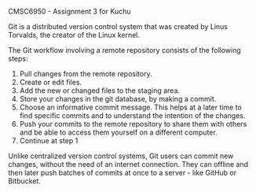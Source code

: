 CMSC6950 - Assignment 3 for Kuchu

Git is a distributed version control system that was created by
Linus Torvalds, the creator of the Linux kernel. 

The Git workflow involving a remote repository consists of the following steps:

1. Pull changes from the remote repository.
2. Create or edit files.
3. Add the new or changed files to the staging area.
4. Store your changes in the git database, by making a commit.
5. Choose an informative commit message. This helps at a later time to find
   specific commits and to understand the intention of the changes.
6. Push your commits to the remote repository to share them with others
   and be able to access them yourself on a different computer.
7. Continue at step 1


Unlike centralized version control systems, Git users can commit new changes,
without the need of an internet connection. They can offline and then later
push batches of commits at once to a server - like GitHub or Bitbucket.


